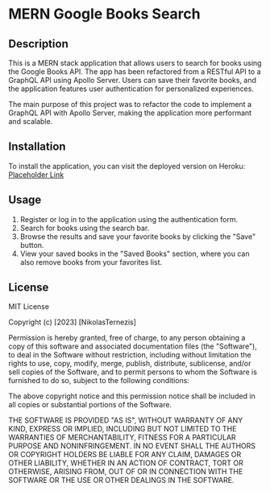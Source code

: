 # MERN Google Books Search

## Description

This is a MERN stack application that allows users to search for books using the Google Books API. The app has been refactored from a RESTful API to a GraphQL API using Apollo Server. Users can save their favorite books, and the application features user authentication for personalized experiences.

The main purpose of this project was to refactor the code to implement a GraphQL API with Apollo Server, making the application more performant and scalable.

## Installation

To install the application, you can visit the deployed version on Heroku: [Placeholder Link](https://graphqlrefactor.herokuapp.com/)

## Usage

1. Register or log in to the application using the authentication form.
2. Search for books using the search bar.
3. Browse the results and save your favorite books by clicking the "Save" button.
4. View your saved books in the "Saved Books" section, where you can also remove books from your favorites list.

## License

MIT License

Copyright (c) [2023] [NikolasTernezis]

Permission is hereby granted, free of charge, to any person obtaining a copy
of this software and associated documentation files (the "Software"), to deal
in the Software without restriction, including without limitation the rights
to use, copy, modify, merge, publish, distribute, sublicense, and/or sell
copies of the Software, and to permit persons to whom the Software is
furnished to do so, subject to the following conditions:

The above copyright notice and this permission notice shall be included in all
copies or substantial portions of the Software.

THE SOFTWARE IS PROVIDED "AS IS", WITHOUT WARRANTY OF ANY KIND, EXPRESS OR
IMPLIED, INCLUDING BUT NOT LIMITED TO THE WARRANTIES OF MERCHANTABILITY,
FITNESS FOR A PARTICULAR PURPOSE AND NONINFRINGEMENT. IN NO EVENT SHALL THE
AUTHORS OR COPYRIGHT HOLDERS BE LIABLE FOR ANY CLAIM, DAMAGES OR OTHER
LIABILITY, WHETHER IN AN ACTION OF CONTRACT, TORT OR OTHERWISE, ARISING FROM,
OUT OF OR IN CONNECTION WITH THE SOFTWARE OR THE USE OR OTHER DEALINGS IN THE
SOFTWARE.
